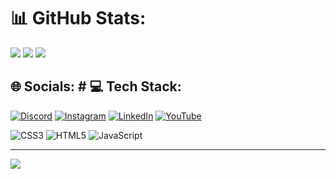 
#
# 📊 GitHub Stats:
![](https://github-readme-stats.vercel.app/api?username=HendrickBezerra&theme=dark&hide_border=false&include_all_commits=true&count_private=false)
![](https://github-readme-streak-stats.herokuapp.com/?user=HendrickBezerra&theme=dark&hide_border=false)
![](https://github-readme-stats.vercel.app/api/top-langs/?username=HendrickBezerra&theme=dark&hide_border=false&include_all_commits=true&count_private=false&layout=compact)


## 🌐 Socials: # 💻 Tech Stack:
[![Discord](https://img.shields.io/badge/Discord-%237289DA.svg?logo=discord&logoColor=white)](https://discord.gg/hendrick_bezerra) [![Instagram](https://img.shields.io/badge/Instagram-%23E4405F.svg?logo=Instagram&logoColor=white)](https://instagram.com/hendrick_bezerra) [![LinkedIn](https://img.shields.io/badge/LinkedIn-%230077B5.svg?logo=linkedin&logoColor=white)](https://linkedin.com/in/https://www.linkedin.com/in/hendrick-gustavo-25b2b324a/) [![YouTube](https://img.shields.io/badge/YouTube-%23FF0000.svg?logo=YouTube&logoColor=white)](https://youtube.com/@https://www.youtube.com/channel/UC25AsFafeEd6ZedistOxvvQ)  

![CSS3](https://img.shields.io/badge/css3-%231572B6.svg?style=for-the-badge&logo=css3&logoColor=white) ![HTML5](https://img.shields.io/badge/html5-%23E34F26.svg?style=for-the-badge&logo=html5&logoColor=white) ![JavaScript](https://img.shields.io/badge/javascript-%23323330.svg?style=for-the-badge&logo=javascript&logoColor=%23F7DF1E)

---
[![](https://visitcount.itsvg.in/api?id=HendrickBezerra&icon=0&color=0)](https://visitcount.itsvg.in)

<!-- Proudly created with GPRM ( https://gprm.itsvg.in ) -->
